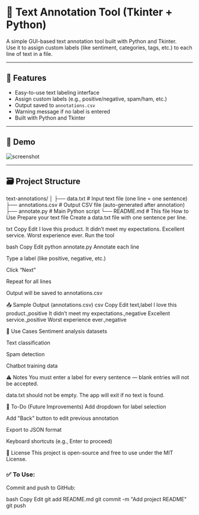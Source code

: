 # 📝 Text Annotation Tool (Tkinter + Python)

A simple GUI-based text annotation tool built with Python and Tkinter.  
Use it to assign custom labels (like sentiment, categories, tags, etc.) to each line of text in a file.

---

## 📌 Features

- Easy-to-use text labeling interface
- Assign custom labels (e.g., positive/negative, spam/ham, etc.)
- Output saved to `annotations.csv`
- Warning message if no label is entered
- Built with Python and Tkinter

---

## 🚀 Demo

![screenshot](assets/demo.png)  <!-- Optional: Add a screenshot of the GUI -->

---

## 🗃️ Project Structure

text-annotations/
│
├── data.txt # Input text file (one line = one sentence)
├── annotations.csv # Output CSV file (auto-generated after annotation)
├── annotate.py # Main Python script
└── README.md # This file
How to Use
Prepare your text file
Create a data.txt file with one sentence per line.

txt
Copy
Edit
I love this product.
It didn’t meet my expectations.
Excellent service.
Worst experience ever.
Run the tool

bash
Copy
Edit
python annotate.py
Annotate each line

Type a label (like positive, negative, etc.)

Click “Next”

Repeat for all lines

Output will be saved to annotations.csv

📤 Sample Output (annotations.csv)
csv
Copy
Edit
text,label
I love this product.,positive
It didn’t meet my expectations.,negative
Excellent service.,positive
Worst experience ever.,negative

🧠 Use Cases
Sentiment analysis datasets

Text classification

Spam detection

Chatbot training data

⚠️ Notes
You must enter a label for every sentence — blank entries will not be accepted.

data.txt should not be empty. The app will exit if no text is found.

📌 To-Do (Future Improvements)
 Add dropdown for label selection

 Add "Back" button to edit previous annotation

 Export to JSON format

 Keyboard shortcuts (e.g., Enter to proceed)

📜 License
This project is open-source and free to use under the MIT License.


### ✅ To Use:

Commit and push to GitHub:

bash
Copy
Edit
git add README.md
git commit -m "Add project README"
git push
